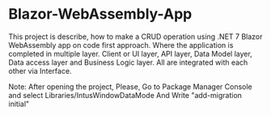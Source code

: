 # Blazor-WebAssembly-App
This project is describe, how to make a CRUD operation using .NET 7 Blazor WebAssembly app on code first approach. Where the application is completed in multiple layer. Client or UI layer, API layer, Data Model layer, Data access layer and  Business Logic layer. All are integrated with each other via Interface.

Note: After opening the project, Please, Go to Package Manager Console and select Libraries/IntusWindowDataMode And Write "add-migration initial"
